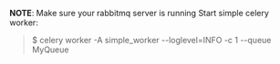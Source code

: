 **NOTE**: Make sure your rabbitmq server is running
Start simple celery worker:  
> $ celery worker -A simple_worker --loglevel=INFO -c 1 --queue MyQueue